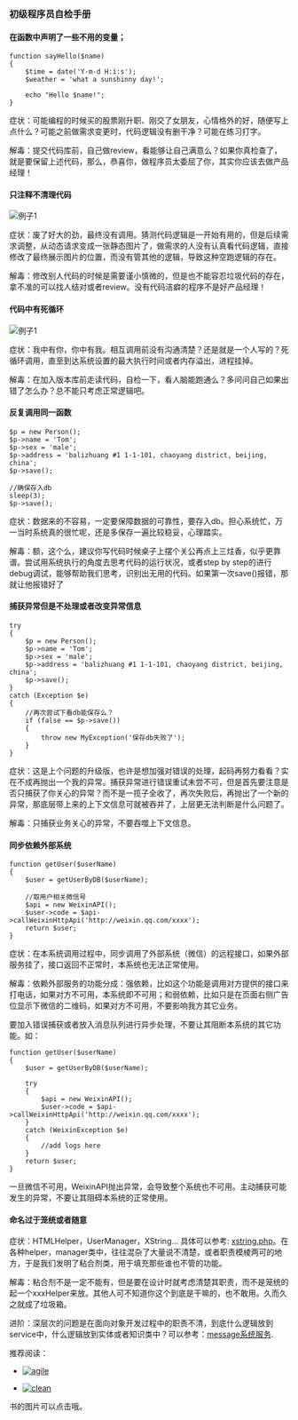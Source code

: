 ### 初级程序员自检手册


#### 在函数中声明了一些不用的变量；

```
function sayHello($name)
{
    $time = date('Y-m-d H:i:s');
    $weather = 'what a sunshinny day!';

    echo "Hello $name!";
}
```

症状：可能编程的时候买的股票刚升职、刚交了女朋友，心情格外的好，随便写上点什么？可能之前做需求变更时，代码逻辑没有删干净？可能在练习打字。

解毒：提交代码库前，自己做review，看能够让自己满意么？如果你真检查了，就是要保留上述代码，那么，恭喜你，做程序员太委屈了你，其实你应该去做产品经理！


#### 只注释不清理代码

![例子1](https://github.com/yangshiqi/wiki/blob/master/imgs/wrongcode/ex1.png)

症状：废了好大的劲，最终没有调用。猜测代码逻辑是一开始有用的，但是后续需求调整，从动态请求变成一张静态图片了，做需求的人没有认真看代码逻辑，直接修改了最终展示图片的位置，而没有管其他的逻辑，导致这种空跑逻辑的存在。

解毒：修改别人代码的时候是需要谨小慎微的，但是也不能容忍垃圾代码的存在，拿不准的可以找人结对或者review。没有代码洁癖的程序不是好产品经理！

#### 代码中有死循环

![例子1](https://github.com/yangshiqi/wiki/blob/master/imgs/wrongcode/ex2.png)

症状：我中有你，你中有我。相互调用前没有沟通清楚？还是就是一个人写的？死循环调用，直至到达系统设置的最大执行时间或者内存溢出，进程挂掉。

解毒：在加入版本库前走读代码，自检一下，看人脑能跑通么？多问问自己如果出错了怎么办？总不能只考虑正常逻辑吧。


#### 反复调用同一函数

```
$p = new Person();
$p->name = 'Tom';
$p->sex = 'male';
$p->address = 'balizhuang #1 1-1-101, chaoyang district, beijing, china';
$p->save();

//确保存入db
sleep(3);
$p->save();

```

症状：数据来的不容易，一定要保障数据的可靠性，要存入db。担心系统忙，万一当时系统真的很忙呢，还是多保存一遍比较稳妥，心理踏实。

解毒：额，这个么，建议你写代码时候桌子上摆个关公再点上三炷香，似乎更靠谱。尝试用系统执行的角度去思考代码的运行状况，或者step by step的进行debug调试，能够帮助我们思考，识别出无用的代码。如果第一次save()报错，那就让他报错好了


#### 捕获异常但是不处理或者改变异常信息

```
try
{
	$p = new Person();
	$p->name = 'Tom';
	$p->sex = 'male';
	$p->address = 'balizhuang #1 1-1-101, chaoyang district, beijing, china';
	$p->save();
}
catch (Exception $e)
{
	//再次尝试下看db能保存么？
	if (false == $p->save())
	{
		throw new MyException('保存db失败了');
	}	
}
```

症状：这是上个问题的升级版，也许是想加强对错误的处理，起码再努力看看？实在不成再抛出一个我的异常。捕获异常进行错误重试未尝不可，但是首先要注意是否只捕获了你关心的异常？而不是一揽子全收了，再次失败后，再抛出了一个新的异常，那底层带上来的上下文信息可就被吞并了，上层更无法判断是什么问题了。

解毒：只捕获业务关心的异常，不要吞噬上下文信息。


#### 同步依赖外部系统

```
function getUser($userName)
{
    $user = getUserByDB($userName);
    
    //取用户相关微信号
    $api = new WeixinAPI();
    $user->code = $api->callWeixinHttpApi('http://weixin.qq.com/xxxx');
    return $user;
}
```

症状：在本系统调用过程中，同步调用了外部系统（微信）的远程接口，如果外部服务挂了，接口返回不正常时，本系统也无法正常使用。

解毒：依赖外部服务的功能分成：强依赖，比如这个功能是调用对方提供的接口来打电话，如果对方不可用，本系统即不可用；和弱依赖，比如只是在页面右侧广告位显示下微信的二维码，如果对方不可用，不要影响我方其它业务。

要加入错误捕获或者放入消息队列进行异步处理，不要让其阻断本系统的其它功能。如：

```
function getUser($userName)
{
    $user = getUserByDB($userName);

    try
    {
        $api = new WeixinAPI();
        $user->code = $api->callWeixinHttpApi('http://weixin.qq.com/xxxx');
    }
    catch (WeixinException $e)
    {
        //add logs here
    }
    return $user;
}
```
一旦微信不可用，WeixinAPI抛出异常，会导致整个系统也不可用。主动捕获可能发生的异常，不要让其阻碍本系统的正常使用。


#### 命名过于笼统或者随意


症状：HTMLHelper，UserManager，XString... 具体可以参考: [xstring.php](http://svn.haodf.net/svn/libs/trunk/framework/util/xstring.php)。在各种helper，manager类中，往往混杂了大量说不清楚，或者职责模棱两可的地方，于是我们发明了粘合剂类，用于填充那些谁也不管的功能。

解毒：粘合剂不是一定不能有，但是要在设计时就考虑清楚其职责，而不是笼统的起一个xxxHelper来放。其他人可不知道你这个到底是干嘛的，也不敢用。久而久之就成了垃圾箱。

进阶：深层次的问题是在面向对象开发过程中的职责不清，到底什么逻辑放到service中，什么逻辑放到实体或者知识类中？可以参考：[message系统服务](http://svn.haodf.net/svn/services/message/trunk/src/service/smssvc.php).

推荐阅读：

* [![agile](http://img3.douban.com/mpic/s1671095.jpg)](http://book.douban.com/subject/1140457/)

* [![clean](http://img3.douban.com/mpic/s4103991.jpg)](http://book.douban.com/subject/4199741/) 

书的图片可以点击哦。







